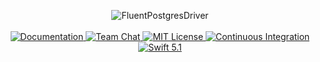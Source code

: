 <p align="center">
    <img src="https://user-images.githubusercontent.com/1342803/59065097-ec656880-8879-11e9-9e80-2e393dc313c1.png" alt="FluentPostgresDriver">
    <br>
    <br>
    <a href="https://api.vapor.codes/fluent-postgres-driver/master/FluentPostgresDriver/index.html">
        <img src="http://img.shields.io/badge/api-docs-2196f3.svg" alt="Documentation">
    </a>
    <a href="https://discord.gg/vapor">
        <img src="https://img.shields.io/discord/431917998102675485.svg" alt="Team Chat">
    </a>
    <a href="LICENSE">
        <img src="http://img.shields.io/badge/license-MIT-brightgreen.svg" alt="MIT License">
    </a>
    <a href="https://circleci.com/gh/vapor/fluent-postgres-driver">
        <img src="https://circleci.com/gh/vapor/fluent-postgres-driver.svg?style=shield" alt="Continuous Integration">
    </a>
    <a href="https://swift.org">
        <img src="http://img.shields.io/badge/swift-5.1-brightgreen.svg" alt="Swift 5.1">
    </a>
</p>
